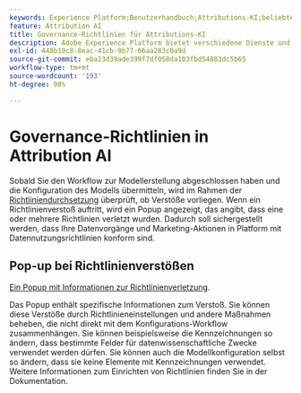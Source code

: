 ```yaml
---
keywords: Experience Platform;Benutzerhandbuch;Attributions-KI;beliebte Themen;Zugriffssteuerungen;Erstellen eines Modells;
feature: Attribution AI
title: Governance-Richtlinien für Attributions-KI
description: Adobe Experience Platform bietet verschiedene Dienste und Tools, mit denen Sie Ihre erfassten Erlebnisdaten sicher kontrollieren können.
exl-id: 448b10c8-8eac-41cb-9b77-66aa283c0a9d
source-git-commit: eba23d39ade399f7df058da103fbd54883dc5b65
workflow-type: tm+mt
source-wordcount: '193'
ht-degree: 98%

---
```


# Governance-Richtlinien in Attribution AI

Sobald Sie den Workflow zur Modellerstellung abgeschlossen haben und die Konfiguration des Modells übermitteln, wird im Rahmen der [Richtliniendurchsetzung](../../../data-governance/enforcement/auto-enforcement.md) überprüft, ob Verstöße vorliegen. Wenn ein Richtlinienverstoß auftritt, wird ein Popup angezeigt, das angibt, dass eine oder mehrere Richtlinien verletzt wurden. Dadurch soll sichergestellt werden, dass Ihre Datenvorgänge und Marketing-Aktionen in Platform mit Datennutzungsrichtlinien konform sind.

## Pop-up bei Richtlinienverstößen

[Ein Popup mit Informationen zur Richtlinienverletzung](../../attribution-ai/images/data-governance/policy-violation-popover-aai.png).

Das Popup enthält spezifische Informationen zum Verstoß. Sie können diese Verstöße durch Richtlinieneinstellungen und andere Maßnahmen beheben, die nicht direkt mit dem Konfigurations-Workflow zusammenhängen. Sie können beispielsweise die Kennzeichnungen so ändern, dass bestimmte Felder für datenwissenschaftliche Zwecke verwendet werden dürfen. Sie können auch die Modellkonfiguration selbst so ändern, dass sie keine Elemente mit Kennzeichnungen verwendet. Weitere Informationen zum Einrichten von Richtlinien finden Sie in der Dokumentation.
